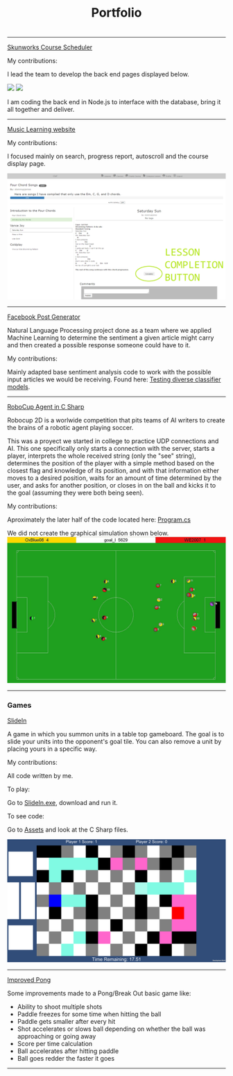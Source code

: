 <div align="center"> <h1> Portfolio <h1> </div>

---

[Skunworks Course Scheduler](https://github.com/brandeis-skunkworks/course-scheduling/tree/master/Vagrant)

My contributions:

I lead the team to develop the back end pages displayed below.

<img src="images/schedularA.jpg?raw=true"/>

<img src="images/schedulerB.jpg?raw=true"/>

I am coding the back end in Node.js to interface with the database, bring it all together and deliver.

---

[Music Learning website](https://github.com/jufer002/clef)

My contributions:

I focused mainly on search, progress report, autoscroll and the course display page.

<img src="images/clef.png?raw=true"/>

---

[Facebook Post Generator](https://github.com/fernandoaestrella/nlp-final-project)

Natural Language Processing project done as a team where we applied Machine Learning to determine the sentiment a given article might carry and then created a possible response someone could have to it.

My contributions:

Mainly adapted base sentiment analysis code to work with the possible input articles we would be receiving. Found here: [Testing diverse classifier models](https://github.com/fernandoaestrella/nlp-final-project/blob/master/all_together_e.py).

---
[RoboCup Agent in C Sharp](https://github.com/fernandoaestrella/RoboCup-Agent-in-CSharp)

Robocup 2D is a worlwide competition that pits teams of AI writers to create the brains of a robotic agent playing soccer.

This was a proyect we started in college to practice UDP connections and AI. This one specifically only starts a connection with the server, starts a player, interprets the whole received string (only the "see" string), determines the position of the player with a simple method based on the closest flag and knowledge of its position, and with that information either moves to a desired position, waits for an amount of time determined by the user, and asks for another position, or closes in on the ball and kicks it to the goal (assuming they were both being seen).

My contributions:

Aproximately the later half of the code located here: [Program.cs](https://github.com/fernandoaestrella/RoboCup-Agent-in-CSharp/blob/master/RoboCup%20Agent/RoboCup%20Agent/Program.cs)

We did not create the graphical simulation shown below.
<img src="images/robocup.jpg?raw=true"/>

---

### Games

[SlideIn](https://github.com/fernandoaestrella/SlideIn)

A game in which you summon units in a table top gameboard. The goal is to slide your units into the opponent's goal tile. You can also remove a unit by placing yours in a specific way.

My contributions:

All code written by me.

To play:

Go to [SlideIn.exe](https://github.com/fernandoaestrella/SlideIn/blob/master/SlideIn.exe), download and run it.

To see code:

Go to [Assets](https://github.com/fernandoaestrella/SlideIn/tree/master/Assets) and look at the C Sharp files.

<img src="images/slide-in-image.png?raw=true"/>

---
[Improved Pong](http://example.com/)

Some improvements made to a Pong/Break Out basic game like:
- Ability to shoot multiple shots
- Paddle freezes for some time when hitting the ball
- Paddle gets smaller after every hit
- Shot accelerates or slows ball depending on whether the ball was approaching or going away
- Score per time calculation
- Ball accelerates after hitting paddle
- Ball goes redder the faster it goes

---
